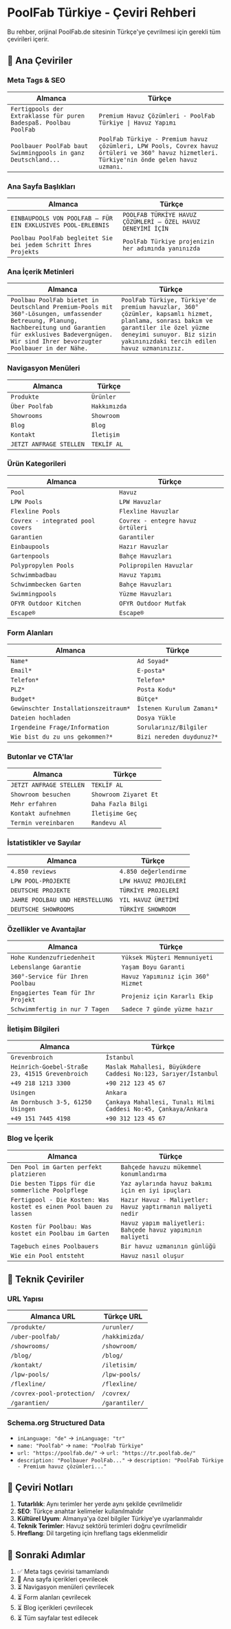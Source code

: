 # PoolFab Türkiye - Çeviri Rehberi

Bu rehber, orijinal PoolFab.de sitesinin Türkçe'ye çevrilmesi için gerekli tüm çevirileri içerir.

## 🎯 **Ana Çeviriler**

### **Meta Tags & SEO**
| Almanca | Türkçe |
|---------|--------|
| `Fertigpools der Extraklasse für puren Badespaß. Poolbau PoolFab` | `Premium Havuz Çözümleri - PoolFab Türkiye \| Havuz Yapımı` |
| `Poolbauer PoolFab baut Swimmingpools in ganz Deutschland...` | `PoolFab Türkiye - Premium havuz çözümleri, LPW Pools, Covrex havuz örtüleri ve 360° havuz hizmetleri. Türkiye'nin önde gelen havuz uzmanı.` |

### **Ana Sayfa Başlıkları**
| Almanca | Türkçe |
|---------|--------|
| `EINBAUPOOLS VON POOLFAB – FÜR EIN EXKLUSIVES POOL-ERLEBNIS` | `POOLFAB TÜRKİYE HAVUZ ÇÖZÜMLERİ – ÖZEL HAVUZ DENEYİMİ İÇİN` |
| `Poolbau PoolFab begleitet Sie bei jedem Schritt Ihres Projekts` | `PoolFab Türkiye projenizin her adımında yanınızda` |

### **Ana İçerik Metinleri**
| Almanca | Türkçe |
|---------|--------|
| `Poolbau PoolFab bietet in Deutschland Premium-Pools mit 360°-Lösungen, umfassender Betreuung, Planung, Nachbereitung und Garantien für exklusives Badevergnügen. Wir sind Ihrer bevorzugter Poolbauer in der Nähe.` | `PoolFab Türkiye, Türkiye'de premium havuzlar, 360° çözümler, kapsamlı hizmet, planlama, sonrası bakım ve garantiler ile özel yüzme deneyimi sunuyor. Biz sizin yakınınızdaki tercih edilen havuz uzmanınızız.` |

### **Navigasyon Menüleri**
| Almanca | Türkçe |
|---------|--------|
| `Produkte` | `Ürünler` |
| `Über Poolfab` | `Hakkımızda` |
| `Showrooms` | `Showroom` |
| `Blog` | `Blog` |
| `Kontakt` | `İletişim` |
| `JETZT ANFRAGE STELLEN` | `TEKLİF AL` |

### **Ürün Kategorileri**
| Almanca | Türkçe |
|---------|--------|
| `Pool` | `Havuz` |
| `LPW Pools` | `LPW Havuzlar` |
| `Flexline Pools` | `Flexline Havuzlar` |
| `Covrex - integrated pool covers` | `Covrex - entegre havuz örtüleri` |
| `Garantien` | `Garantiler` |
| `Einbaupools` | `Hazır Havuzlar` |
| `Gartenpools` | `Bahçe Havuzları` |
| `Polypropylen Pools` | `Polipropilen Havuzlar` |
| `Schwimmbadbau` | `Havuz Yapımı` |
| `Schwimmbecken Garten` | `Bahçe Havuzları` |
| `Swimmingpools` | `Yüzme Havuzları` |
| `OFYR Outdoor Kitchen` | `OFYR Outdoor Mutfak` |
| `Escape®` | `Escape®` |

### **Form Alanları**
| Almanca | Türkçe |
|---------|--------|
| `Name*` | `Ad Soyad*` |
| `Email*` | `E-posta*` |
| `Telefon*` | `Telefon*` |
| `PLZ*` | `Posta Kodu*` |
| `Budget*` | `Bütçe*` |
| `Gewünschter Installationszeitraum*` | `İstenen Kurulum Zamanı*` |
| `Dateien hochladen` | `Dosya Yükle` |
| `Irgendeine Frage/Information` | `Sorularınız/Bilgiler` |
| `Wie bist du zu uns gekommen?*` | `Bizi nereden duydunuz?*` |

### **Butonlar ve CTA'lar**
| Almanca | Türkçe |
|---------|--------|
| `JETZT ANFRAGE STELLEN` | `TEKLİF AL` |
| `Showroom besuchen` | `Showroom Ziyaret Et` |
| `Mehr erfahren` | `Daha Fazla Bilgi` |
| `Kontakt aufnehmen` | `İletişime Geç` |
| `Termin vereinbaren` | `Randevu Al` |

### **İstatistikler ve Sayılar**
| Almanca | Türkçe |
|---------|--------|
| `4.850 reviews` | `4.850 değerlendirme` |
| `LPW POOL-PROJEKTE` | `LPW HAVUZ PROJELERİ` |
| `DEUTSCHE PROJEKTE` | `TÜRKİYE PROJELERİ` |
| `JAHRE POOLBAU UND HERSTELLUNG` | `YIL HAVUZ ÜRETİMİ` |
| `DEUTSCHE SHOWROOMS` | `TÜRKİYE SHOWROOM` |

### **Özellikler ve Avantajlar**
| Almanca | Türkçe |
|---------|--------|
| `Hohe Kundenzufriedenheit` | `Yüksek Müşteri Memnuniyeti` |
| `Lebenslange Garantie` | `Yaşam Boyu Garanti` |
| `360°-Service für Ihren Poolbau` | `Havuz Yapımınız için 360° Hizmet` |
| `Engagiertes Team für Ihr Projekt` | `Projeniz için Kararlı Ekip` |
| `Schwimmfertig in nur 7 Tagen` | `Sadece 7 günde yüzme hazır` |

### **İletişim Bilgileri**
| Almanca | Türkçe |
|---------|--------|
| `Grevenbroich` | `İstanbul` |
| `Heinrich-Goebel-Straße 23, 41515 Grevenbroich` | `Maslak Mahallesi, Büyükdere Caddesi No:123, Sarıyer/İstanbul` |
| `+49 218 1213 3300` | `+90 212 123 45 67` |
| `Usingen` | `Ankara` |
| `Am Dornbusch 3-5, 61250 Usingen` | `Çankaya Mahallesi, Tunalı Hilmi Caddesi No:45, Çankaya/Ankara` |
| `+49 151 7445 4198` | `+90 312 123 45 67` |

### **Blog ve İçerik**
| Almanca | Türkçe |
|---------|--------|
| `Den Pool im Garten perfekt platzieren` | `Bahçede havuzu mükemmel konumlandırma` |
| `Die besten Tipps für die sommerliche Poolpflege` | `Yaz aylarında havuz bakımı için en iyi ipuçları` |
| `Fertigpool - Die Kosten: Was kostet es einen Pool bauen zu lassen` | `Hazır Havuz - Maliyetler: Havuz yaptırmanın maliyeti nedir` |
| `Kosten für Poolbau: Was kostet ein Poolbau im Garten` | `Havuz yapım maliyetleri: Bahçede havuz yapımının maliyeti` |
| `Tagebuch eines Poolbauers` | `Bir havuz uzmanının günlüğü` |
| `Wie ein Pool entsteht` | `Havuz nasıl oluşur` |

## 🔧 **Teknik Çeviriler**

### **URL Yapısı**
| Almanca URL | Türkçe URL |
|-------------|------------|
| `/produkte/` | `/urunler/` |
| `/uber-poolfab/` | `/hakkimizda/` |
| `/showrooms/` | `/showroom/` |
| `/blog/` | `/blog/` |
| `/kontakt/` | `/iletisim/` |
| `/lpw-pools/` | `/lpw-pools/` |
| `/flexline/` | `/flexline/` |
| `/covrex-pool-protection/` | `/covrex/` |
| `/garantien/` | `/garantiler/` |

### **Schema.org Structured Data**
- `inLanguage: "de"` → `inLanguage: "tr"`
- `name: "Poolfab"` → `name: "PoolFab Türkiye"`
- `url: "https://poolfab.de/"` → `url: "https://tr.poolfab.de/"`
- `description: "Poolbauer PoolFab..."` → `description: "PoolFab Türkiye - Premium havuz çözümleri..."`

## 📝 **Çeviri Notları**

1. **Tutarlılık**: Aynı terimler her yerde aynı şekilde çevrilmelidir
2. **SEO**: Türkçe anahtar kelimeler kullanılmalıdır
3. **Kültürel Uyum**: Almanya'ya özel bilgiler Türkiye'ye uyarlanmalıdır
4. **Teknik Terimler**: Havuz sektörü terimleri doğru çevrilmelidir
5. **Hreflang**: Dil targeting için hreflang tags eklenmelidir

## 🎯 **Sonraki Adımlar**

1. ✅ Meta tags çevirisi tamamlandı
2. 🔄 Ana sayfa içerikleri çevrilecek
3. ⏳ Navigasyon menüleri çevrilecek
4. ⏳ Form alanları çevrilecek
5. ⏳ Blog içerikleri çevrilecek
6. ⏳ Tüm sayfalar test edilecek
